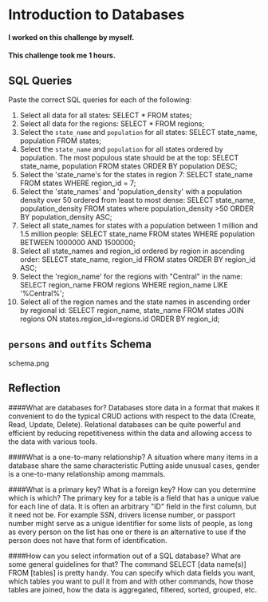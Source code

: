 # Introduction to Databases

#### I worked on this challenge by myself.
#### This challenge took me 1 hours.

## SQL Queries

Paste the correct SQL queries for each of the following:

1. Select all data for all states:  SELECT * FROM states;
2. Select all data for the regions: SELECT * FROM regions;
3. Select the `state_name` and `population` for all states: SELECT state_name, population FROM states;
4. Select the `state_name` and `population` for all states ordered by population. The most populous state should be at the top: SELECT state_name, population FROM states ORDER BY population DESC;
5. Select the 'state_name's for the states in region 7: SELECT state_name FROM states WHERE region_id = 7;
6. Select the 'state_names' and 'population_density' with a population density over 50 ordered from least to most dense: SELECT state_name, population_density FROM states where population_density >50 ORDER BY population_density ASC;
7. Select all state_names for states with a population between 1 million and 1.5 million people: SELECT state_name FROM states WHERE population BETWEEN 1000000 AND 1500000;
8. Select all state_names and region_id ordered by region in ascending order: SELECT state_name, region_id FROM states ORDER BY region_id ASC; 
9. Select the 'region_name' for the regions with "Central" in the name: SELECT region_name FROM regions WHERE region_name LIKE '%Central%';
10. Select all of the region names and the state names in ascending order by regional id: SELECT region_name, state_name FROM states JOIN regions ON states.region_id=regions.id ORDER BY region_id;

## `persons` and `outfits` Schema
<!-- Include a link to your schema design here -->
schema.png

## Reflection
####What are databases for?
Databases store data in a format that makes it convenient to do the typical CRUD actions with respect to the data (Create, Read, Update, Delete).  Relational databases can be quite powerful and efficient by reducing repetitiveness within the data and allowing access to the data with various tools.

####What is a one-to-many relationship?
A situation where many items in a database share the same characteristic  Putting aside unusual cases, gender is a one-to-many relationship among mammals.

####What is a primary key? What is a foreign key? How can you determine which is which?
The primary key for a table is a field that has a unique value for each line of data. It is often an arbitrary "ID" field in the first column, but it need not be. For example SSN, drivers license number, or passport number might serve as a unigue identifier for some lists of people, as long as every person on the list has one or there is an alternative to use if the person does not have that form of identification.

####How can you select information out of a SQL database? What are some general guidelines for that? 
The command SELECT [data name(s)] FROM [tables] is pretty handy. You can specify which data fields you want, which tables you want to pull it from and with other commands, how those tables are joined, how the data is aggregated, filtered, sorted, grouped, etc.
